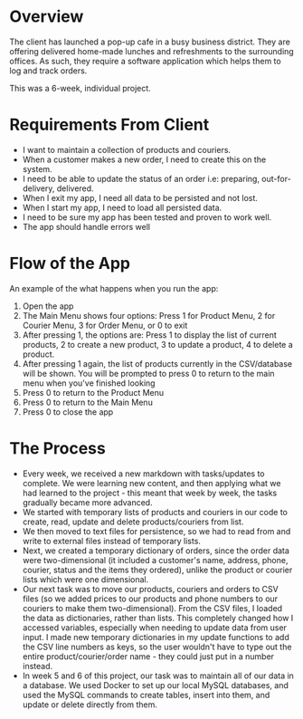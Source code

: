 # Overview

The client has launched a pop-up cafe in a busy business district. They are offering delivered home-made lunches and refreshments to the surrounding offices. As such, they require a software application which helps them to log and track orders.

This was a 6-week, individual project.

# Requirements From Client

- I want to maintain a collection of products and couriers.
- When a customer makes a new order, I need to create this on the system.
- I need to be able to update the status of an order i.e: preparing, out-for-delivery, delivered.
- When I exit my app, I need all data to be persisted and not lost.
- When I start my app, I need to load all persisted data.
- I need to be sure my app has been tested and proven to work well.
- The app should handle errors well

# Flow of the App

An example of the what happens when you run the app:

1. Open the app
2. The Main Menu shows four options: Press 1 for Product Menu, 2 for Courier Menu, 3 for Order Menu, or 0 to exit
3. After pressing 1, the options are: Press 1 to display the list of current products, 2 to create a new product, 3 to update a product, 4 to delete a product.
4. After pressing 1 again, the list of products currently in the CSV/database will be shown. You will be prompted to press 0  to return to the main menu when you've finished looking
5. Press 0 to return to the Product Menu
6. Press 0 to return to the Main Menu
7. Press 0 to close the app

# The Process

- Every week, we received a new markdown with tasks/updates to complete. We were learning new content, and then applying what we had learned to the project - this meant that week by week, the tasks gradually became more advanced.
- We started with temporary lists of products and couriers in our code to create, read, update and delete products/couriers from list.
- We then moved to text files for persistence, so we had to read from and write to external files instead of temporary lists.
- Next, we created a temporary dictionary of orders, since the order data were two-dimensional (it included a customer's name, address, phone, courier, status and the items they ordered), unlike the product or courier lists which were one dimensional.
- Our next task was to move our products, couriers and orders to CSV files (so we added prices to our products and phone numbers to our couriers to make them two-dimensional). From the CSV files, I loaded the data as dictionaries, rather than lists. This completely changed how I accessed variables, especially when needing to update data from user input. I made new temporary dictionaries in my update functions to add the CSV line numbers as keys, so the user wouldn't have to type out the entire product/courier/order name - they could just put in a number instead.
- In week 5 and 6 of this project, our task was to maintain all of our data in a database. We used Docker to set up our local MySQL databases, and used the MySQL commands to create tables, insert into them, and update or delete directly from them.
